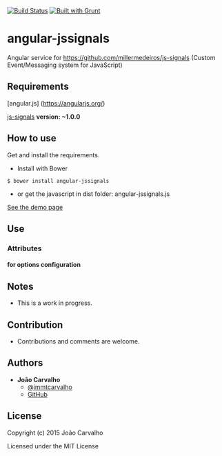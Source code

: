 [![Build Status](https://travis-ci.org/borntorun/angular-jssignals.svg?branch=master)](https://travis-ci.org/borntorun/angular-jssignals)
[![Built with Grunt](https://cdn.gruntjs.com/builtwith.png)](http://gruntjs.com/)

angular-jssignals
=======================

Angular service for https://github.com/millermedeiros/js-signals (Custom Event/Messaging system for JavaScript)

Requirements
------------

[angular.js] (https://angularjs.org/)

[js-signals](https://github.com/millermedeiros/js-signals) **version: ~1.0.0**

How to use
----------

Get and install the requirements.

* Install with Bower

```
$ bower install angular-jssignals
```

* or get the javascript in dist folder: angular-jssignals.js

[See the demo page](http://borntorun.github.io/angular-jssignals/)

## Use

### Attributes

#### for options configuration



Notes
---------------

* This is a work in progress.

Contribution
---------------

* Contributions and comments are welcome.

Authors
-------

* **João Carvalho** 
  * [@jmmtcarvalho](https://twitter.com/jmmtcarvalho) 
  * [GitHub](https://github.com/borntorun)

License
-------

Copyright (c) 2015 João Carvalho

Licensed under the MIT License

